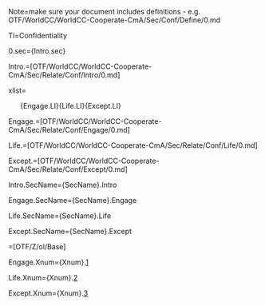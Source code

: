Note=make sure your document includes definitions - e.g. OTF/WorldCC/WorldCC-Cooperate-CmA/Sec/Conf/Define/0.md

Ti=Confidentiality

0.sec={Intro.sec}

Intro.=[OTF/WorldCC/WorldCC-Cooperate-CmA/Sec/Relate/Conf/Intro/0.md]

xlist=<ol>{Engage.LI}{Life.LI}{Except.LI}</ol>

Engage.=[OTF/WorldCC/WorldCC-Cooperate-CmA/Sec/Relate/Conf/Engage/0.md]

Life.=[OTF/WorldCC/WorldCC-Cooperate-CmA/Sec/Relate/Conf/Life/0.md]

Except.=[OTF/WorldCC/WorldCC-Cooperate-CmA/Sec/Relate/Conf/Except/0.md]

Intro.SecName={SecName}.Intro

Engage.SecName={SecName}.Engage

Life.SecName={SecName}.Life

Except.SecName={SecName}.Except

=[OTF/Z/ol/Base]

Engage.Xnum={Xnum}.<a href="#Conf.Engage.Sec" class="xref">1</a>

Life.Xnum={Xnum}.<a href="#Conf.Life.Sec" class="xref">2</a>

Except.Xnum={Xnum}.<a href="#Conf.Except.Sec" class="xref">3</a>
